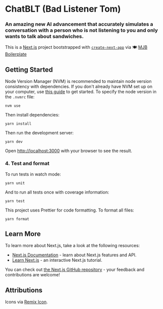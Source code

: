 # ChatBLT (Bad Listener Tom)

### An amazing new AI advancement that accurately simulates a conversation with a person who is not listening to you and only wants to talk about sandwiches.

This is a [Next.js](https://nextjs.org/) project bootstrapped with [`create-next-app`](https://github.com/vercel/next.js/tree/canary/packages/create-next-app) via 🍽️ [MJB Boilerplate](https://github.com/MollyJeanB/mjb-boilerplate)

## Getting Started

Node Version Manager (NVM) is recommended to maintain node version consistency with dependencies. If you don't already have NVM set up on your computer, use [this guide](https://github.com/nvm-sh/nvm) to get started. To specify the node version in the `.nvmrc` file:

```
nvm use
```

Then install dependencies:

```
yarn install
```

Then run the development server:

```
yarn dev
```

Open [http://localhost:3000](http://localhost:3000) with your browser to see the result.

### 4. Test and format

To run tests in watch mode:

```
yarn unit
```

And to run all tests once with coverage information:

```
yarn test
```

This project uses Prettier for code formatting. To format all files:

```
yarn format
```

## Learn More

To learn more about Next.js, take a look at the following resources:

- [Next.js Documentation](https://nextjs.org/docs) - learn about Next.js features and API.
- [Learn Next.js](https://nextjs.org/learn) - an interactive Next.js tutorial.

You can check out [the Next.js GitHub repository](https://github.com/vercel/next.js/) - your feedback and contributions are welcome!

## Attributions

Icons via [Remix Icon](https://remixicon.com/).
